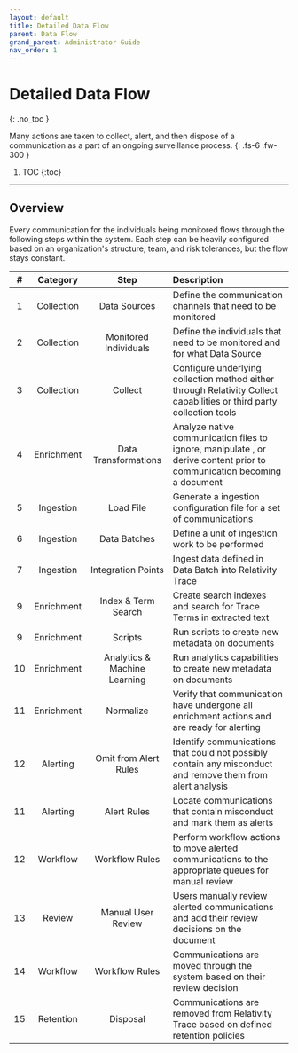 ```yaml
---
layout: default
title: Detailed Data Flow
parent: Data Flow
grand_parent: Administrator Guide
nav_order: 1
---
```


# Detailed Data Flow
{: .no_toc }


Many actions are taken to collect, alert, and then dispose of a communication as a part of an ongoing surveillance process. 
{: .fs-6 .fw-300 }

1. TOC
{:toc}

---
## Overview

Every communication for the individuals being monitored flows through the following steps within the system. Each step can be heavily configured based on an organization's structure, team, and risk tolerances, but the flow stays constant. 

| # | Category | Step | Description |
|:---:|:------:|:-------------:|:-----|
| 1 | Collection | Data Sources | Define the communication channels that need to be monitored |
| 2 | Collection | Monitored Individuals | Define the individuals that need to be monitored and for what Data Source |
| 3 | Collection | Collect | Configure underlying collection method either through Relativity Collect capabilities or third party collection tools |
| 4 | Enrichment | Data Transformations | Analyze native communication files to ignore, manipulate , or derive content prior to communication becoming a document  |
| 5 | Ingestion | Load File | Generate a ingestion configuration file for a set of communications |
| 6 | Ingestion | Data Batches| Define a unit of ingestion work to be performed |
| 7 | Ingestion | Integration Points | Ingest data defined in Data Batch into Relativity Trace|
| 9 | Enrichment | Index & Term Search | Create search indexes and search for Trace Terms in extracted text |
| 9 | Enrichment | Scripts | Run scripts to create new metadata on documents |
| 10 | Enrichment | Analytics & Machine Learning | Run analytics capabilities to create new metadata on documents |
| 11 | Enrichment | Normalize | Verify that communication have undergone all enrichment actions and are ready for alerting |
|12 | Alerting | Omit from Alert Rules | Identify communications that could not possibly contain any misconduct and remove them from alert analysis |
| 11 | Alerting | Alert Rules | Locate communications that contain misconduct and mark them as alerts |
| 12 | Workflow | Workflow Rules | Perform workflow actions to move alerted communications to the appropriate queues for manual review |
| 13 | Review | Manual User Review | Users manually review alerted communications and add their review decisions on the document |
| 14 | Workflow | Workflow Rules | Communications are moved through the system based on their review decision |
| 15 | Retention | Disposal | Communications are removed from Relativity Trace based on defined retention policies |